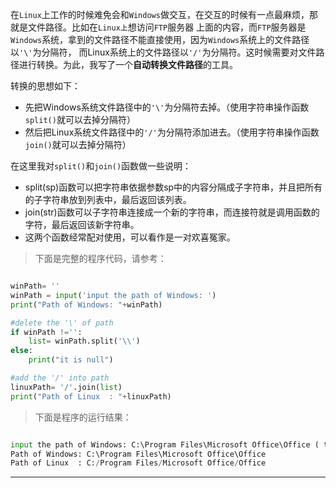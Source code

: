 
在```Linux```上工作的时候难免会和```Windows```做交互，在交互的时候有一点最麻烦，那就是文件路径。比如在```Linux上```想访问```FTP```服务器
上面的内容，而```FTP```服务器是```Windows```系统，拿到的文件路径不能直接使用，因为```Windows```系统上的文件路径以```'\'```为分隔符，
而Linux系统上的文件路径以```'/'```为分隔符。这时候需要对文件路径进行转换。为此，我写了一个**自动转换文件路径**的工具。

转换的思想如下：
 - 先把Windows系统文件路径中的```'\'```为分隔符去掉。（使用字符串操作函数```split()```就可以去掉分隔符）
 - 然后把Linux系统文件路径中的```'/'```为分隔符添加进去。（使用字符串操作函数```join()```就可以去掉分隔符）
 
 在这里我对```split()```和```join()```函数做一些说明：
 - split(sp)函数可以把字符串依据参数sp中的内容分隔成子字符串，并且把所有的子字符串放到列表中，最后返回该列表。
 - join(str)函数可以子字符串连接成一个新的字符串，而连接符就是调用函数的字符，最后返回该新字符串。
 - 这两个函数经常配对使用，可以看作是一对欢喜冤家。
 
 >下面是完整的程序代码，请参考：
 
``` python

winPath= ''
winPath = input('input the path of Windows: ')
print("Path of Windows: "+winPath)

#delete the '\' of path
if winPath !='':
    list= winPath.split('\\')
else:
    print("it is null")

#add the '/' into path
linuxPath= '/'.join(list)
print("Path of Linux  : "+linuxPath)

```

 >下面是程序的运行结果：

```python

input the path of Windows: C:\Program Files\Microsoft Office\Office ( this is content of input )
Path of Windows: C:\Program Files\Microsoft Office\Office
Path of Linux  : C:/Program Files/Microsoft Office/Office

```

----------------------------
 
